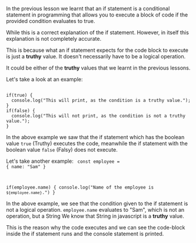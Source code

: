 In the previous lesson we
learnt that an if statement
is a conditional statement in
programming that allows you
to execute a block of code
if the provided condition
evaluates to true.

While this is a correct
explanation of the if statement.
However, in itself this
explanation is not completely
accurate.

This is because what an if
statement expects for the
code block to execute is
just a **truthy** value.
It doesn't necessarily have
to be a logical operation.

It could be either of the 
**truthy** values that we
learnt in the previous
lessons.

Let's take a look at an example:

<codeblock language="javascript" type="lesson">
<code>
if(true) {
  console.log("This will print, as the condition is a truthy value.");
}
if(false) {
  console.log("This will not print, as the condition is not a truthy value.");
}
</code>
</codeblock>

In the above example we saw
that the if statement which
has the boolean value `true` 
(Truthy) executes the code,
meanwhile the if statement
with the boolean value `false` 
(Falsy) does not execute.

Let's take another example:
<codeblock language="javascript" type="lesson">
<code>
const employee = {
  name: "Sam"
}

if(employee.name) {
  console.log("Name of the employee is `${employee.name}`.")
}
</code>
</codeblock>

In the above example, we
see that the condition
given to the if statement
is not a logical operation.
`employee.name` evaluates
to "Sam", which is not an
operation, but a String
We know that String in
javascript is a **truthy**
value.

This is the reason why the
code executes and we can
see the code-block inside
the if statement runs and
the console statement is
printed.
